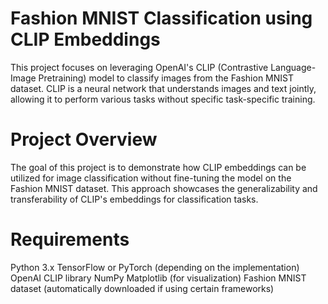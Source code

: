 # Fashion MNIST Classification using CLIP Embeddings
This project focuses on leveraging OpenAI's CLIP (Contrastive Language-Image Pretraining) model to classify images from the Fashion MNIST dataset. CLIP is a neural network that understands images and text jointly, allowing it to perform various tasks without specific task-specific training.

# Project Overview
The goal of this project is to demonstrate how CLIP embeddings can be utilized for image classification without fine-tuning the model on the Fashion MNIST dataset. This approach showcases the generalizability and transferability of CLIP's embeddings for classification tasks.

# Requirements
Python 3.x
TensorFlow or PyTorch (depending on the implementation)
OpenAI CLIP library
NumPy
Matplotlib (for visualization)
Fashion MNIST dataset (automatically downloaded if using certain frameworks)
